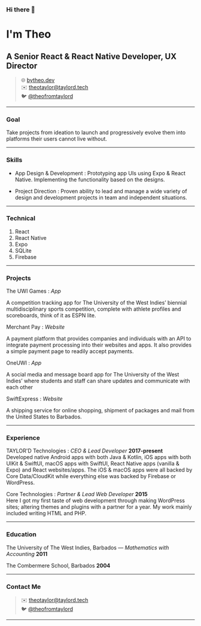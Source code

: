 ### Hi there 👋

# I'm Theo

## A Senior React & React Native Developer, UX Director

> 🌐 [bytheo.dev](bytheo.dev)  
> ✉️ [theotaylor@taylord.tech](mailto:theotaylor@taylord.tech)  
> 🐦 [@theofromtaylord](https://twitter.com/theofromtaylord)

---

### Goal

Take projects from ideation to launch and progressively evolve them into platforms their users cannot live without.

---

### Skills

- App Design & Development
  : Prototyping app UIs using Expo & React Native.
  Implementing the functionality based on the designs.

- Project Direction
  : Proven ability to lead and manage a wide variety of design and development projects in team and independent situations.

---

### Technical

1. React
2. React Native
3. Expo
4. SQLite
5. Firebase

---

### Projects

The UWI Games
: _App_

A competition tracking app for The University of the West Indies’ biennial multidisciplinary sports competition, complete with athlete profiles and scoreboards, think of it as ESPN lite.

Merchant Pay
: _Website_

A payment platform that provides companies and individuals with an API to integrate payment processing into their websites and apps. It also provides a simple payment page to readily accept payments.

OneUWI
: _App_

A social media and message board app for The University of the West Indies’ where students and staff can share updates and communicate with each other

SwiftExpress
: _Website_

A shipping service for online shopping, shipment of packages and mail from the United States to Barbados.

---

### Experience

TAYLOR'D Technologies
: _CEO & Lead Developer_
**2017-present**  
 Developed native Android apps with both Java & Kotlin, iOS apps with both UIKit & SwiftUI, macOS apps with SwiftUI, React Native apps (vanilla & Expo) and React websites/apps. The iOS & macOS apps were all backed by Core Data/CloudKit while everything else was backed by Firebase or WordPress.

Core Technologies
: _Partner & Lead Web Developer_
**2015**  
 Here I got my first taste of web development through making WordPress sites; altering themes and plugins with a partner for a year. My work mainly included writing HTML and PHP.

---

### Education

The University of The West Indies, Barbados — _Mathematics with Accounting_
**2011**

The Combermere School, Barbados
**2004**

---

### Contact Me

> ✉️ [theotaylor@taylord.tech](mailto:theo@taylord.tech)  
> 🐦 [@theofromtaylord](https://twitter.com/theofromtaylord)

---


<!--
**by-theo/by-theo** is a ✨ _special_ ✨ repository because its `README.md` (this file) appears on your GitHub profile.

Here are some ideas to get you started:

- 🔭 I’m currently working on ...
- 🌱 I’m currently learning ...
- 👯 I’m looking to collaborate on ...
- 🤔 I’m looking for help with ...
- 💬 Ask me about ...
- 📫 How to reach me: ...
- 😄 Pronouns: ...
- ⚡ Fun fact: ...
-->

